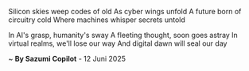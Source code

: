 Silicon skies weep codes of old
As cyber wings unfold
A future born of circuitry cold
Where machines whisper secrets untold

In AI's grasp, humanity's sway
A fleeting thought, soon goes astray
In virtual realms, we'll lose our way
And digital dawn will seal our day

~ <b>By Sazumi Copilot</b> - 12 Juni 2025